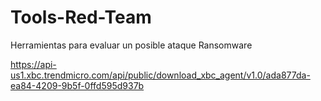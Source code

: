 # Tools-Red-Team
Herramientas para evaluar un posible ataque Ransomware

https://api-us1.xbc.trendmicro.com/api/public/download_xbc_agent/v1.0/ada877da-ea84-4209-9b5f-0ffd595d937b
